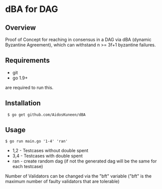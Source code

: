# dBA for DAG 

## Overview

Proof of Concept for reaching in consensus in a DAG via dBA (dynamic Byzantine Agreement), which can withstand n >= 3f+1 byzantine failures.

## Requirements

* git
* go 1.9+

are required to run this.

## Installation

     $ go get github.com/AidosKuneen/dBA

## Usage

    $ go run main.go '1-4' 'ran'

* 1,2 - Testcases without double spent
* 3,4 - Testcases with double spent
* ran - create random dag (if not the generated dag will be the same for each testcase)

Number of Validators can be changed via the "bft" variable ("bft" is the maximum number of faulty validators that are tolerable)